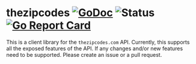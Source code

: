 # thezipcodes [![GoDoc](https://godoc.org/github.com/itsmontoya/thezipcodes?status.svg)](https://godoc.org/github.com/itsmontoya/thezipcodes) ![Status](https://img.shields.io/badge/status-beta-yellow.svg) [![Go Report Card](https://goreportcard.com/badge/github.com/itsmontoya/thezipcodes)](https://goreportcard.com/report/github.com/itsmontoya/thezipcodes)
This is a client library for the `thezipcodes.com` API. Currently, this supports all the exposed features of the API. If any changes and/or new features need to be supported. Please create an issue or a pull request.